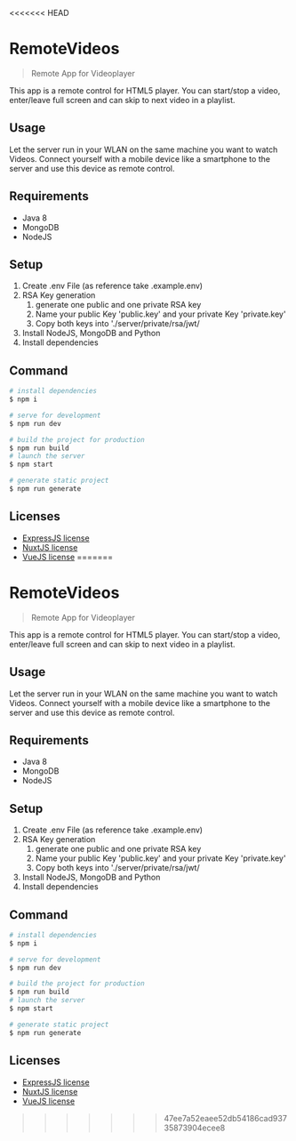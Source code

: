 <<<<<<< HEAD
# RemoteVideos

> Remote App for Videoplayer

This app is a remote control for HTML5 player. You can start/stop a video, enter/leave full screen and can skip to next video in a playlist.

## Usage

Let the server run in your WLAN on the same machine you want to watch Videos. Connect yourself with a mobile device like a smartphone to the server and use this device as remote control.

## Requirements

- Java 8
- MongoDB
- NodeJS

## Setup

1. Create .env File (as reference take .example.env)
2. RSA Key generation
   1. generate one public and one private RSA key
   2. Name your public Key 'public.key' and your private Key 'private.key'
   3. Copy both keys into './server/private/rsa/jwt/
3. Install NodeJS, MongoDB and Python
4. Install dependencies

## Command

```bash
# install dependencies
$ npm i

# serve for development
$ npm run dev
```
```bash
# build the project for production
$ npm run build
# launch the server
$ npm start
```
```bash
# generate static project
$ npm run generate
```

## Licenses

- [ExpressJS license](https://github.com/expressjs/express/blob/master/LICENSE)
- [NuxtJS license](https://github.com/nuxt/nuxt.js/blob/master/LICENSE.md)
- [VueJS license](https://github.com/vuejs/vue/blob/master/LICENSE)
=======
# RemoteVideos

> Remote App for Videoplayer

This app is a remote control for HTML5 player. You can start/stop a video, enter/leave full screen and can skip to next video in a playlist.

## Usage

Let the server run in your WLAN on the same machine you want to watch Videos. Connect yourself with a mobile device like a smartphone to the server and use this device as remote control.

## Requirements

- Java 8
- MongoDB
- NodeJS

## Setup

1. Create .env File (as reference take .example.env)
2. RSA Key generation
   1. generate one public and one private RSA key
   2. Name your public Key 'public.key' and your private Key 'private.key'
   3. Copy both keys into './server/private/rsa/jwt/
3. Install NodeJS, MongoDB and Python
4. Install dependencies

## Command

```bash
# install dependencies
$ npm i

# serve for development
$ npm run dev
```
```bash
# build the project for production
$ npm run build
# launch the server
$ npm start
```
```bash
# generate static project
$ npm run generate
```

## Licenses

- [ExpressJS license](https://github.com/expressjs/express/blob/master/LICENSE)
- [NuxtJS license](https://github.com/nuxt/nuxt.js/blob/master/LICENSE.md)
- [VueJS license](https://github.com/vuejs/vue/blob/master/LICENSE)
>>>>>>> 47ee7a52eaee52db54186cad93735873904ecee8
